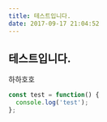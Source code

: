 ```yaml
---
title: 테스트입니다.
date: 2017-09-17 21:04:52
---
```


## 테스트입니다.

하하호호

```js
const test = function() {
  console.log('test');
};
```
